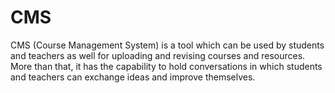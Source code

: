 # CMS
CMS (Course Management System) is a tool which can be used by students and teachers as well for uploading and revising courses and resources. More than that, it has the capability to hold conversations in which students and teachers can exchange ideas and improve themselves.
